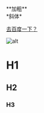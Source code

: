<br>
**加粗**<br>
*斜体*<br>

[去百度一下？](http://baidu.com)<br>

![alt](http://f.hiphotos.baidu.com/image/pic/item/d043ad4bd11373f067aca6bca90f4bfbfbed0406.jpg)

# H1<br>
## H2<br>
### H3<br>
